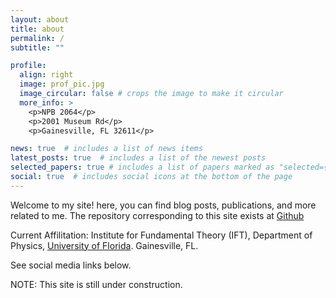 ```yaml
---
layout: about
title: about
permalink: /
subtitle: ""

profile:
  align: right
  image: prof_pic.jpg
  image_circular: false # crops the image to make it circular
  more_info: >
    <p>NPB 2064</p>
    <p>2001 Museum Rd</p>
    <p>Gainesville, FL 32611</p>

news: true  # includes a list of news items
latest_posts: true  # includes a list of the newest posts
selected_papers: true # includes a list of papers marked as "selected={true}"
social: true  # includes social icons at the bottom of the page
---
```


Welcome to my site! here, you can find blog posts, publications, and more related to me. The repository corresponding to this site exists at [Github](http://github.com/royforestano.github.io)

Current Affilitation: Institute for Fundamental Theory (IFT), Department of Physics, <a href='https://www.phys.ufl.edu/wp/'>University of Florida</a>. Gainesville, FL.

See social media links below. 

NOTE: This site is still under construction.
